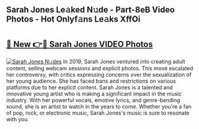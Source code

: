 ## Sarah Jones Le𝚊ked N𝚞de - Part-8eB Video Photos - Hot Onlyf𝚊ns Le𝚊ks XffOi

# <h2><a href="http://ab55428.deff.icu/?id=Sarah+Jones">🔗 New 👉🔴 Sarah Jones VIDEO Photos</a></h2>

[![Sarah Jones N𝚞des](https://i.imgur.com/rIISA9y.gif)](http://ab55428.deff.icu/?id=Sarah+Jones)
In 2019, Sarah Jones ventured into creating adult content, selling webcam sessions and explicit photos. This move escalated her controversy, with critics expressing concerns over the sexualization of her young audience. She has faced bans and restrictions on various platforms due to her explicit content. Sarah Jones is a talented and innovative young artist who is making a significant impact in the music industry. With her powerful vocals, emotive lyrics, and genre-bending sound, she is an artist to watch in the years to come. Whether you're a fan of pop, rock, or electronic music, Sarah Jones's music is sure to resonate with you.

